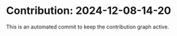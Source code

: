 # Contribution: 2024-12-08-14-20
This is an automated commit to keep the contribution graph active.
